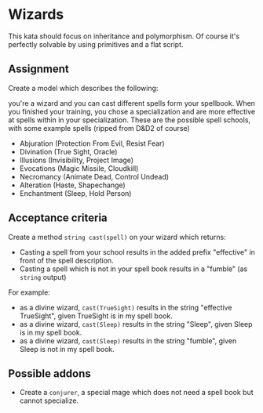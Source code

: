 
# Wizards

This kata should focus on inheritance and polymorphism. Of course it's perfectly solvable by using primitives and a flat script. 

## Assignment

Create a model which describes the following:

you're a wizard and you can cast different spells form your spellbook. When you finished your training, you chose a specialization and are more effective at spells within in your specialization. 
These are the possible spell schools, with some example spells (ripped from D&D2 of course)

* Abjuration (Protection From Evil, Resist Fear)
* Divination (True Sight, Oracle)
* Illusions (Invisibility, Project Image)
* Evocations (Magic Missile, Cloudkill)
* Necromancy (Animate Dead, Control Undead)
* Alteration (Haste, Shapechange)
* Enchantment (Sleep, Hold Person)

## Acceptance criteria

Create a method `string cast(spell)` on your wizard which returns:

* Casting a spell from your school results in the added prefix "effective" in front of the spell description.
* Casting a spell which is not in your spell book results in a "fumble" (as `string` output)

For example:

* as a divine wizard, `cast(TrueSight)` results in the string "effective TrueSight", given TrueSight is in my spell book.
* as a divine wizard, `cast(Sleep)` results in the string "Sleep", given Sleep is in my spell book. 
* as a divine wizard, `cast(Sleep)` results in the string "fumble", given Sleep is not in my spell book.

## Possible addons

* Create a `conjurer`, a special mage which does not need a spell book but cannot specialize.

